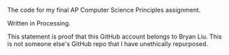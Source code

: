 The code for my final AP Computer Science Principles assignment.

Written in Processing.


This statement is proof that this GitHub account belongs to Bryan Liu. This is not someone else's GitHub repo that I have unethically repurposed. 
